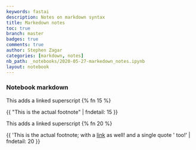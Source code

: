 ```yaml
---
keywords: fastai
description: Notes on markdown syntax
title: Markedown notes
toc: true
branch: master
badges: true
comments: true
author: Stephen Zagar
categories: [markdown, notes]
nb_path: _notebooks/2020-05-27-markedown_notes.ipynb
layout: notebook
---
```


<!--
#################################################
### THIS FILE WAS AUTOGENERATED! DO NOT EDIT! ###
#################################################
# file to edit: _notebooks/2020-05-27-markedown_notes.ipynb
-->

<div class="container" id="notebook-container">
        
<div class="cell border-box-sizing text_cell rendered"><div class="inner_cell">
<div class="text_cell_render border-box-sizing rendered_html">
<h3 id="Notebook-markdown">Notebook markdown<a class="anchor-link" href="#Notebook-markdown"> </a></h3>
</div>
</div>
</div>
<div class="cell border-box-sizing text_cell rendered"><div class="inner_cell">
<div class="text_cell_render border-box-sizing rendered_html">
<p>This adds a linked superscript {% fn 15 %}</p>
<p>{{ "This is the actual footnote" | fndetail: 15 }}</p>

</div>
</div>
</div>
<div class="cell border-box-sizing text_cell rendered"><div class="inner_cell">
<div class="text_cell_render border-box-sizing rendered_html">
<p>This adds a linked superscript {% fn 20 %}</p>
<p>{{ 'This is the actual footnote; with a <a href="www.github.com">link</a> as well! and a single quote &#39; too!'  | fndetail: 20 }}</p>

</div>
</div>
</div>
</div>
 

